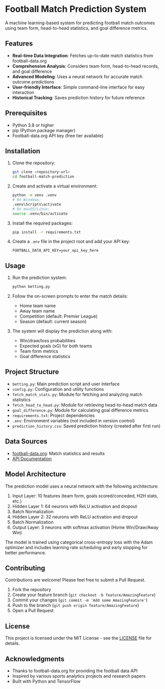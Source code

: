 # Football Match Prediction System

A machine learning-based system for predicting football match outcomes using team form, head-to-head statistics, and goal difference metrics.

## Features

- **Real-time Data Integration**: Fetches up-to-date match statistics from football-data.org
- **Comprehensive Analysis**: Considers team form, head-to-head records, and goal difference
- **Advanced Modeling**: Uses a neural network for accurate match outcome predictions
- **User-friendly Interface**: Simple command-line interface for easy interaction
- **Historical Tracking**: Saves prediction history for future reference

## Prerequisites

- Python 3.8 or higher
- pip (Python package manager)
- Football-data.org API key (free tier available)

## Installation

1. Clone the repository:
   ```bash
   git clone <repository-url>
   cd football-match-prediction
   ```

2. Create and activate a virtual environment:
   ```bash
   python -m venv .venv
   # On Windows:
   .venv\Scripts\activate
   # On macOS/Linux:
   source .venv/bin/activate
   ```

3. Install the required packages:
   ```bash
   pip install -r requirements.txt
   ```

4. Create a `.env` file in the project root and add your API key:
   ```
   FOOTBALL_DATA_API_KEY=your_api_key_here
   ```

## Usage

1. Run the prediction system:
   ```bash
   python betting.py
   ```

2. Follow the on-screen prompts to enter the match details:
   - Home team name
   - Away team name
   - Competition (default: Premier League)
   - Season (default: current season)

3. The system will display the prediction along with:
   - Win/draw/loss probabilities
   - Expected goals (xG) for both teams
   - Team form metrics
   - Goal difference statistics

## Project Structure

- `betting.py`: Main prediction script and user interface
- `config.py`: Configuration and utility functions
- `fetch_match_stats.py`: Module for fetching and analyzing match statistics
- `fetch_head_to_head.py`: Module for retrieving head-to-head match data
- `goal_difference.py`: Module for calculating goal difference metrics
- `requirements.txt`: Project dependencies
- `.env`: Environment variables (not included in version control)
- `prediction_history.csv`: Saved prediction history (created after first run)

## Data Sources

- [football-data.org](https://www.football-data.org/): Match statistics and results
- [API Documentation](https://www.football-data.org/documentation/quickstart)

## Model Architecture

The prediction model uses a neural network with the following architecture:

1. Input Layer: 10 features (team form, goals scored/conceded, H2H stats, etc.)
2. Hidden Layer 1: 64 neurons with ReLU activation and dropout
3. Batch Normalization
4. Hidden Layer 2: 32 neurons with ReLU activation and dropout
5. Batch Normalization
6. Output Layer: 3 neurons with softmax activation (Home Win/Draw/Away Win)

The model is trained using categorical cross-entropy loss with the Adam optimizer and includes learning rate scheduling and early stopping for better performance.

## Contributing

Contributions are welcome! Please feel free to submit a Pull Request.

1. Fork the repository
2. Create your feature branch (`git checkout -b feature/AmazingFeature`)
3. Commit your changes (`git commit -m 'Add some AmazingFeature'`)
4. Push to the branch (`git push origin feature/AmazingFeature`)
5. Open a Pull Request

## License

This project is licensed under the MIT License - see the [LICENSE](LICENSE) file for details.

## Acknowledgments

- Thanks to football-data.org for providing the football data API
- Inspired by various sports analytics projects and research papers
- Built with Python and TensorFlow

